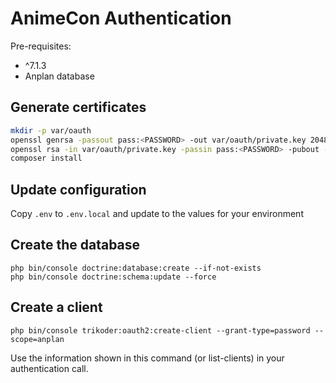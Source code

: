 # AnimeCon Authentication
Pre-requisites:
* ^7.1.3
* Anplan database

## Generate certificates
```sh
mkdir -p var/oauth
openssl genrsa -passout pass:<PASSWORD> -out var/oauth/private.key 2048
openssl rsa -in var/oauth/private.key -passin pass:<PASSWORD> -pubout -out var/oauth/public.key
composer install
```

## Update configuration
Copy `.env` to `.env.local` and update to the values for your environment

## Create the database
```shell script
php bin/console doctrine:database:create --if-not-exists
php bin/console doctrine:schema:update --force 
```

## Create a client
```shell script
php bin/console trikoder:oauth2:create-client --grant-type=password --scope=anplan
```

Use the information shown in this command (or list-clients) in your authentication call.
